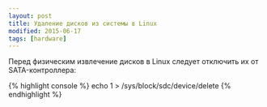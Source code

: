 ```yaml
---
layout: post
title: Удаление дисков из системы в Linux
modified: 2015-06-17
tags: [hardware]
---
```

Перед физическим извлечение дисков в Linux следует отключить их от SATA-контроллера:

{% highlight console %}
echo 1 > /sys/block/sdc/device/delete
{% endhighlight %}